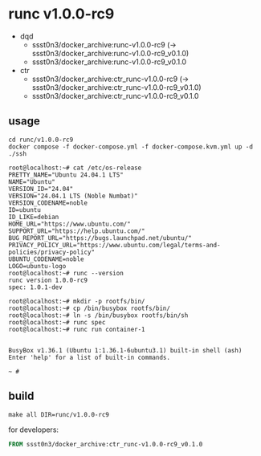 # runc v1.0.0-rc9

* dqd
    * ssst0n3/docker_archive:runc-v1.0.0-rc9 (-> ssst0n3/docker_archive:runc-v1.0.0-rc9_v0.1.0)
    * ssst0n3/docker_archive:runc-v1.0.0-rc9_v0.1.0
* ctr
    * ssst0n3/docker_archive:ctr_runc-v1.0.0-rc9 (-> ssst0n3/docker_archive:ctr_runc-v1.0.0-rc9_v0.1.0)
    * ssst0n3/docker_archive:ctr_runc-v1.0.0-rc9_v0.1.0

## usage

```shell
cd runc/v1.0.0-rc9
docker compose -f docker-compose.yml -f docker-compose.kvm.yml up -d
./ssh
```

```shell
root@localhost:~# cat /etc/os-release 
PRETTY_NAME="Ubuntu 24.04.1 LTS"
NAME="Ubuntu"
VERSION_ID="24.04"
VERSION="24.04.1 LTS (Noble Numbat)"
VERSION_CODENAME=noble
ID=ubuntu
ID_LIKE=debian
HOME_URL="https://www.ubuntu.com/"
SUPPORT_URL="https://help.ubuntu.com/"
BUG_REPORT_URL="https://bugs.launchpad.net/ubuntu/"
PRIVACY_POLICY_URL="https://www.ubuntu.com/legal/terms-and-policies/privacy-policy"
UBUNTU_CODENAME=noble
LOGO=ubuntu-logo
root@localhost:~# runc --version
runc version 1.0.0-rc9
spec: 1.0.1-dev
```

```shell
root@localhost:~# mkdir -p rootfs/bin/
root@localhost:~# cp /bin/busybox rootfs/bin/
root@localhost:~# ln -s /bin/busybox rootfs/bin/sh
root@localhost:~# runc spec
root@localhost:~# runc run container-1


BusyBox v1.36.1 (Ubuntu 1:1.36.1-6ubuntu3.1) built-in shell (ash)
Enter 'help' for a list of built-in commands.

~ # 
```

## build

```shell
make all DIR=runc/v1.0.0-rc9
```

for developers:

```dockerfile
FROM ssst0n3/docker_archive:ctr_runc-v1.0.0-rc9_v0.1.0
```